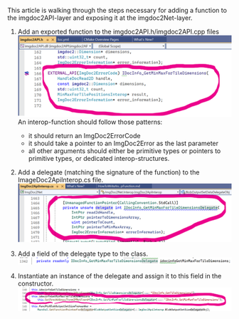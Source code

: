 ﻿This article is walking through the steps necessary for adding a
function to the imgdoc2API-layer and exposing it at the imgdoc2Net-layer.

1. Add an exported function to the imgdoc2API.h/imgdoc2API.cpp files
![image](../assets/HowToWriteAnInteropFunction_1.png)
An interop-function should follow those patterns:
    - it should return an ImgDoc2ErrorCode 
    - it should take a pointer to an ImgDoc2Error as the last parameter
    - all other arguments should either be primitive types or pointers to primitive types, or dedicated interop-structures.

2. Add a delegate (matching the signature of the function) to the ImageDoc2ApiInterop.cs file.
![image](../assets/HowToWriteAnInteropFunction_2.png)

3. Add a field of the delegate type to the class.
![image](../assets/HowToWriteAnInteropFunction_3.png)

4. Instantiate an instance of the delegate and assign it to this field in the constructor.
![image](../assets/HowToWriteAnInteropFunction_4.png)
